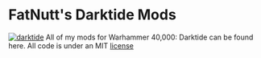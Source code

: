 # FatNutt's Darktide Mods

[![darktide](https://global-uploads.webflow.com/6346a2e14dce674426be40ac/637f9b5a8de2a3c4122f0291_6346ea11b9acfa58c8f5a014_Darktide_Logo_2022-2.png)](https://www.playdarktide.com)
All of my mods for Warhammer 40,000: Darktide can be found here.
All code is under an MIT [license](LICENSE)